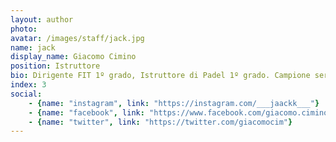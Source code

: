 ```yaml
---
layout: author
photo:
avatar: /images/staff/jack.jpg
name: jack
display_name: Giacomo Cimino
position: Istruttore
bio: Dirigente FIT 1º grado, Istruttore di Padel 1º grado. Campione serie A2 di Padel 2017.
index: 3
social:
    - {name: "instagram", link: "https://instagram.com/___jaackk___"}
    - {name: "facebook", link: "https://www.facebook.com/giacomo.cimino.12"}
    - {name: "twitter", link: "https://twitter.com/giacomocim"}
---
```

